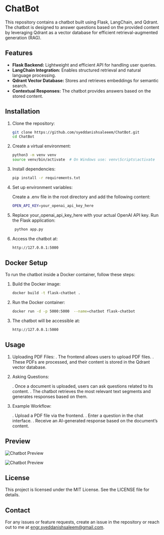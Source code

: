 # ChatBot

This repository contains a chatbot built using Flask, LangChain, and Qdrant. The chatbot is designed to answer questions based on the provided content by leveraging Qdrant as a vector database for efficient retrieval-augmented generation (RAG).

## Features
- **Flask Backend:** Lightweight and efficient API for handling user queries.
- **LangChain Integration:** Enables structured retrieval and natural language processing.
- **Qdrant Vector Database:** Stores and retrieves embeddings for semantic search.
- **Contextual Responses:** The chatbot provides answers based on the stored content.

## Installation

1. Clone the repository:
   ```sh
   git clone https://github.com/syeddanishsaleeem/ChatBot.git
   cd ChatBot

2. Create a virtual environment:
   ```sh
   python3 -m venv venv
   source venv/bin/activate  # On Windows use: venv\Scripts\activate

4. Install dependencies:
   ```sh
   pip install -r requirements.txt

5. Set up environment variables:

    Create a .env file in the root directory and add the following content:
    ```sh
    OPEN_API_KEY=your_openai_api_key_here
    
6. Replace your_openai_api_key_here with your actual OpenAI API key.
   Run the Flask application:
   ```sh
    python app.py
   
7. Access the chatbot at:
    ```sh
    http://127.0.0.1:5000

## Docker Setup
To run the chatbot inside a Docker container, follow these steps:

1. Build the Docker image:
   ```sh
   docker build -t flask-chatbot .
   
2. Run the Docker container:
   ```sh
   docker run -d -p 5000:5000  --name=chatbot flask-chatbot
   
3. The chatbot will be accessible at:
   ```sh
   http://127.0.0.1:5000

## Usage
1. Uploading PDF Files:
   . The frontend allows users to upload PDF files.
   . These PDFs are processed, and their content is stored in the Qdrant vector database.
   
2. Asking Questions:

   . Once a document is uploaded, users can ask questions related to its content.
   . The chatbot retrieves the most relevant text segments and generates responses based on them.
   
3. Example Workflow:

   . Upload a PDF file via the frontend.
   . Enter a question in the chat interface.
   . Receive an AI-generated response based on the document’s content.

   
## Preview
   ![Chatbot Preview](static/images/Dashboard.JPG)

   ![Chatbot Preview](static/images/chat.JPG)


## License
   This project is licensed under the MIT License. See the LICENSE file for details.

## Contact
   For any issues or feature requests, create an issue in the repository or reach out to me at engr.syeddanishsaleem@gmail.com.


   


